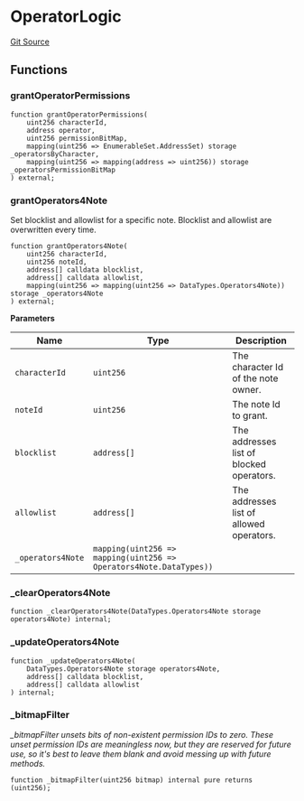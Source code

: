 # OperatorLogic
[Git Source](https://github.com/Crossbell-Box/Crossbell-Contracts/blob/c7f31e42711569b1cb499ae27680e91d1ff85e00/contracts/libraries/OperatorLogic.sol)


## Functions
### grantOperatorPermissions


```solidity
function grantOperatorPermissions(
    uint256 characterId,
    address operator,
    uint256 permissionBitMap,
    mapping(uint256 => EnumerableSet.AddressSet) storage _operatorsByCharacter,
    mapping(uint256 => mapping(address => uint256)) storage _operatorsPermissionBitMap
) external;
```

### grantOperators4Note

Set blocklist and allowlist for a specific note. Blocklist and allowlist are overwritten every time.


```solidity
function grantOperators4Note(
    uint256 characterId,
    uint256 noteId,
    address[] calldata blocklist,
    address[] calldata allowlist,
    mapping(uint256 => mapping(uint256 => DataTypes.Operators4Note)) storage _operators4Note
) external;
```
**Parameters**

|Name|Type|Description|
|----|----|-----------|
|`characterId`|`uint256`|The character Id of the note owner.|
|`noteId`|`uint256`|The note Id to grant.|
|`blocklist`|`address[]`|The addresses list of blocked operators.|
|`allowlist`|`address[]`|The addresses list of allowed operators.|
|`_operators4Note`|`mapping(uint256 => mapping(uint256 => Operators4Note.DataTypes))`||


### _clearOperators4Note


```solidity
function _clearOperators4Note(DataTypes.Operators4Note storage operators4Note) internal;
```

### _updateOperators4Note


```solidity
function _updateOperators4Note(
    DataTypes.Operators4Note storage operators4Note,
    address[] calldata blocklist,
    address[] calldata allowlist
) internal;
```

### _bitmapFilter

*_bitmapFilter unsets bits of non-existent permission IDs to zero.
These unset permission IDs are meaningless now, but they are reserved for future use,
so it's best to leave them blank and avoid messing up with future methods.*


```solidity
function _bitmapFilter(uint256 bitmap) internal pure returns (uint256);
```

